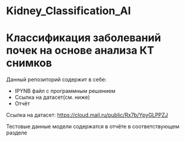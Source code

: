 # Kidney_Classification_AI
# Классификация заболеваний почек на основе анализа КТ снимков

Данный репозиторий содержит в себе:
  - IPYNB файл с программным решением
  - Ссылка на датасет(см. ниже)
  - Отчёт

Ссылка на датасет: https://cloud.mail.ru/public/Rx7b/YpyGLPPZJ

Тестовые данные модели содержатся в отчёте в соответствующем разделе
